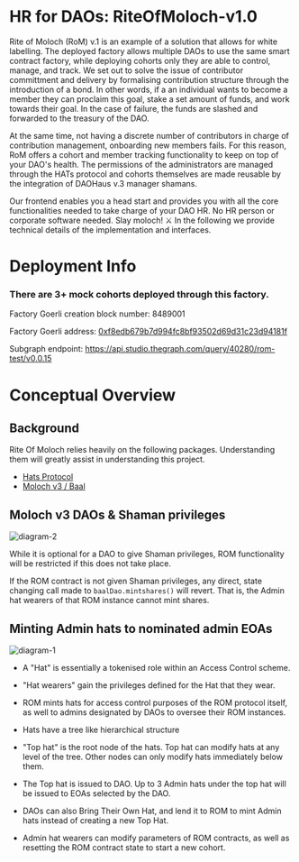 # HR for DAOs: RiteOfMoloch-v1.0
Rite of Moloch (RoM) v.1 is an example of a solution that allows for white labelling. The deployed factory allows multiple DAOs to use the same smart contract factory, while deploying cohorts only they are able to control, manage, and track. We set out to solve the issue of contributor committment and delivery by formalising contribution structure through the introduction of a bond. In other words, if a an individual wants to become a member they can proclaim this goal, stake a set amount of funds, and work towards their goal. In the case of failure, the funds are slashed and forwarded to the treasury of the DAO.

At the same time, not having a discrete number of contributors in charge of contribution management, onboarding new members fails. For this reason, RoM offers a cohort and member tracking functionality to keep on top of your DAO's health. The permissions of the administrators are managed through the HATs protocol and cohorts themselves are made reusable by the integration of DAOHaus v.3 manager shamans.

Our frontend enables you a head start and provides you with all the core functionalities needed to take charge of your DAO HR. No HR person or corporate software needed. Slay moloch! ⚔️ In the following we provide technical details of the implementation and interfaces.

# Deployment Info

### There are 3+ mock cohorts deployed through this factory.

Factory Goerli creation block number: 8489001

Factory Goerli address: [0xf8edb679b7d994fc8bf93502d69d31c23d94181f](https://goerli.etherscan.io/address/0xf8edb679b7d994fc8bf93502d69d31c23d94181f)

Subgraph endpoint: https://api.studio.thegraph.com/query/40280/rom-test/v0.0.15


# Conceptual Overview
## Background
Rite Of Moloch relies heavily on the following packages. Understanding them will greatly assist in understanding this project.
- [Hats Protocol](https://github.com/Hats-Protocol)
- [Moloch v3 / Baal](https://moloch.daohaus.fun/)
## Moloch v3 DAOs & Shaman privileges

![diagram-2](https://user-images.githubusercontent.com/91401566/220282702-05dbd7ff-735c-4771-8a13-f1e5e4000547.jpeg)

While it is optional for a DAO to give Shaman privileges, ROM functionality will be restricted if this does not take place.

If the ROM contract is not given Shaman privileges, any direct, state changing call made to  ```baalDao.mintshares()``` will revert. That is, the Admin hat wearers of that ROM instance cannot mint shares.

## Minting Admin hats to nominated admin EOAs 
![diagram-1](https://user-images.githubusercontent.com/91401566/220277011-cc0b0084-384e-41a3-95ab-637de55c7a8d.jpeg)

- A "Hat" is essentially a tokenised role within an Access Control scheme. 

- "Hat wearers" gain the privileges defined for the Hat that they wear. 

- ROM mints hats for access control purposes of the ROM protocol itself, as well to admins designated by DAOs to oversee their ROM instances.

- Hats have a tree like hierarchical structure

- "Top hat" is the root node of the hats. Top hat can modify hats at any level of the tree. Other nodes can only modify hats immediately below them.

- The Top hat is issued to DAO. Up to 3 Admin hats under the top hat will be issued to EOAs selected by the DAO.

- DAOs can also Bring Their Own Hat, and lend it to ROM to mint Admin hats instead of creating a new Top Hat. 

- Admin hat wearers can modify parameters of ROM contracts, as well as resetting the ROM contract state to start a new cohort.
